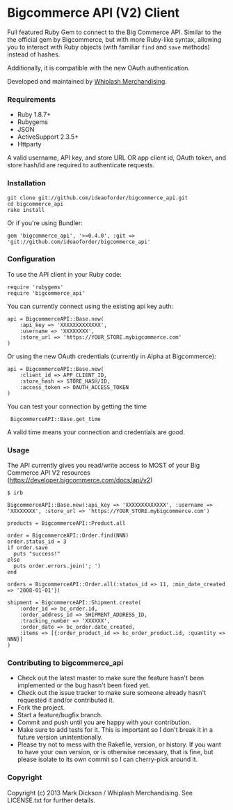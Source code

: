 Bigcommerce API (V2) Client
================================
Full featured Ruby Gem to connect to the Big Commerce API. Similar to the the official gem by Bigcommerce, but with more Ruby-like syntax, allowing you to interact with Ruby objects (with familiar `find` and `save` methods) instead of hashes. 

Additionally, it is compatible with the new OAuth authentication.

Developed and maintained by [Whiplash Merchandising](http://www.whiplashmerch.com).

### Requirements

- Ruby 1.8.7+
- Rubygems
- JSON
- ActiveSupport 2.3.5+
- Httparty

A valid username, API key, and store URL OR app client id, OAuth token, and store hash/id are required to authenticate requests.

### Installation

```
git clone git://github.com/ideaoforder/bigcommerce_api.git
cd bigcommerce_api
rake install
```

Or if you're using Bundler:

```
gem 'bigcommerce_api', '>=0.4.0', :git => 'git://github.com/ideaoforder/bigcommerce_api'
```

### Configuration

To use the API client in your Ruby code:
```
require 'rubygems'
require 'bigcommerce_api'
```

You can currently connect using the existing api key auth:
```
api = BigcommerceAPI::Base.new(
	:api_key => 'XXXXXXXXXXXXX', 
	:username => 'XXXXXXXX', 
	:store_url => 'https://YOUR_STORE.mybigcommerce.com'
)
```

Or using the new OAuth credentials (currently in Alpha at Bigcommerce):
```
api = BigcommerceAPI::Base.new(
    :client_id => APP_CLIENT_ID,
    :store_hash => STORE_HASH/ID,
    :access_token => OAUTH_ACCESS_TOKEN
)
```

You can test your connection by getting the time

```
 BigcommerceAPI::Base.get_time
```

A valid time means your connection and credentials are good.

### Usage

The API currently gives you read/write access to MOST of your Big Commerce API V2 resources (https://developer.bigcommerce.com/docs/api/v2)

```
$ irb

BigcommerceAPI::Base.new(:api_key => 'XXXXXXXXXXXXX', :username => 'XXXXXXXX', :store_url => 'https://YOUR_STORE.mybigcommerce.com')

products = BigcommerceAPI::Product.all

order = BigcommerceAPI::Order.find(NNN)
order.status_id = 3
if order.save
  puts "success!"
else
  puts order.errors.join('; ')
end

orders = BigcommerceAPI::Order.all(:status_id => 11, :min_date_created => '2008-01-01'})

shipment = BigcommerceAPI::Shipment.create(
	:order_id => bc_order.id, 
	:order_address_id => SHIPMENT_ADDRESS_ID, 
	:tracking_number => 'XXXXXX', 
	:order_date => bc_order.date_created, 
	:items => [{:order_product_id => bc_order_product.id, :quantity => NNN}]
)

```

### Contributing to bigcommerce_api
 
* Check out the latest master to make sure the feature hasn't been implemented or the bug hasn't been fixed yet.
* Check out the issue tracker to make sure someone already hasn't requested it and/or contributed it.
* Fork the project.
* Start a feature/bugfix branch.
* Commit and push until you are happy with your contribution.
* Make sure to add tests for it. This is important so I don't break it in a future version unintentionally.
* Please try not to mess with the Rakefile, version, or history. If you want to have your own version, or is otherwise necessary, that is fine, but please isolate to its own commit so I can cherry-pick around it.

### Copyright

Copyright (c) 2013 Mark Dickson / Whiplash Merchandising. See LICENSE.txt for
further details.

